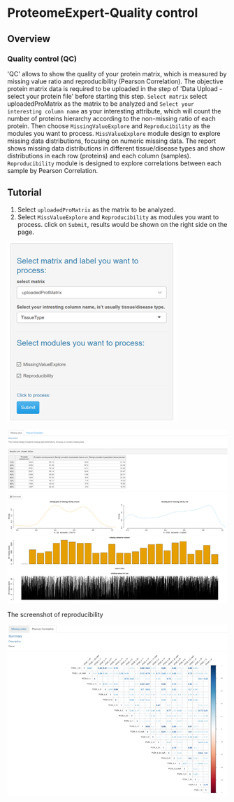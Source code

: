 # ProteomeExpert-Quality control

## Overview
### Quality control (QC)

'QC' allows to show the quality of your protein matrix, which is measured by missing value ratio and reproducibility (Pearson Correlation). The objective protein matrix data is required to be uploaded in the step of 'Data Upload - select your protein file' before starting this step. `Select matrix` select uploadedProMatrix as the matrix to be analyzed and `Select your interesting column name` as your interesting attribute, which will count the number of proteins hierarchy according to the non-missing ratio of each protein. Then choose `MissingValueExplore` and `Reproducibility` as the modules you want to process.
`MissValueExplore` module design to explore missing data distributions, focusing on numeric missing data. The report shows missing data distributions in different tissue/disease types and show distributions in each row (proteins) and each column (samples).
`Reproducibility` module is designed to explore correlations between each sample by Pearson Correlation.

## Tutorial

1. Select `uploadedProMatrix` as the matrix to be analyzed.
2. Select `MissValueExplore` and `Reproducibility` as modules you want to process. click on `Submit`, results would be shown on the right side on the page.

![image.png](QC-1.png)

![image.png](QC-2.png)

The screenshot of reproducibility

![image.png](QC-3.png)

